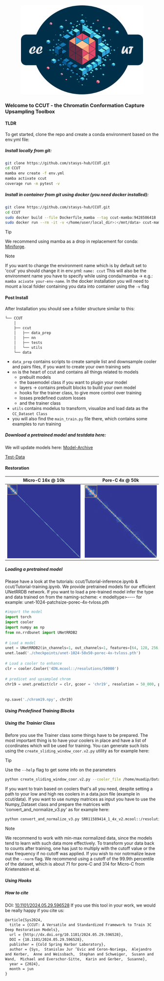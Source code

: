 <p align="center">
  <img src="./CCUT.png" alt="CCUT" width="400" style="display:inline-block;"/>
</p>


### Welcome to CCUT - the Chromatin Conformation Capture Upsampling Toolbox

#### TLDR
To get started, clone the repo and create a conda environment based on the env.yml file:
##### Install locally from git:

```bash
git clone https://github.com/stasys-hub/CCUT.git
cd CCUT 
mamba env create -f env.yml
mamba activate ccut
coverage run -m pytest -v
```

##### Install in container from git using docker (you need docker installed):

```bash
git clone https://github.com/stasys-hub/CCUT.git
cd CCUT 
sudo docker build --file Dockerfile_mamba --tag ccut-mamba:9428586418 .
sudo docker run --rm -it -v </home/user/local_dir>:</mnt/data> ccut-mamba:9428586418 /bin/bash
```

> [!TIP]
> We recommend using mamba as a drop in replacement for conda: [Miniforge](https://github.com/conda-forge/miniforge#mambaforge).

> [!NOTE]
> If you want to change the environment name which is by default set to 'ccut' you should change it in env.yml: `name: ccut`
> This will also be the environment name you have to specify while using conda/mamba -> e.g.: `mamba acivate your-env-name`.
> In the docker installation you will need to mount a local folder containing you data into container using the `-v` flag
#### Post Install
After Installation you should see a folder structure similar to this:
```.
└── CCUT
    │ 
    ├── ccut
    │   ├── data_prep
    │   ├── nn
    │   ├── tests
    │   └── utils
    └── data
```
- `data_prep` contains scripts to create sample list and downsample cooler and pairs files, if you want to create your own training sets 
- `nn` is the heart of ccut and contains all things related to models
    - prebuilt models
    - the basemodel class if you want to plugin your model
    - layers -> contains prebuilt blocks to build your own model
    - hooks for the trainer class, to give more control over training 
    - losses predefined custom losses
    - and the trainer class   
- `utils` contains modelus to transform, visualize and load data as the `CC_Dataset Class`
- you will also find the `main_train.py` file there, which contains some examples to run training 
##### Download a pretrained model and testdata here:
We will update models here: [Model-Archive](https://seafile.rlp.net/d/69f7c94f87d04757b2e4/)

[Test-Data](https://seafile.rlp.net/d/920559eb35d34b1c917b/)
#### Restoration

<div align="center">

| Micro-C 16x @ 10k | Pore-C 4x @ 50k |
| ----------------- | ---------------- |
| <img src="./sliding_kernel_microc.gif" title="Micro-C" alt="micro-c restore" width="400"> | <img src="./sliding_kernel_porec.gif" title="Pore-C" alt="pore-c restoration" width="400"> |

</div>

##### Loading a pretrained model
Please have a look at the tutorials: ccut/Tutorial-inference.ipynb & ccut/Tutorial-training.ipynb.
We provide pretrained models for our efficient UNetRRDB network. If you want to load a pre-trained model infer the type and data trained on from the naming-scheme:
< modeltype>-<params>-<cctype>-<fator>-<loss>
for example: unet-1024-patchsize-porec-4x-tvloss.pth
``` python
#import the model
import torch
import cooler
import numpy as np
from nn.rrdbunet import UNetRRDB2

# Load a model
unet = UNetRRDB2(in_channels=1, out_channels=1, features=[64, 128, 256, 512, 1024])
unet.load('./checkpoints/unet-1024-50x50-porec-4x-tvloss.pth')

# Load a cooler to enhance
clr = cooler.Cooler('4DN.mcool::/resolutions/50000')

# predicet and upsampled chrom
chr19 = unet.predict(clr = clr, gcoor = 'chr19', resolution = 50_000, patch_size = 50, percentile_cutoff = 73)


np.save('./chrom19.npy', chr19)

```

##### Using Predefined Training Blocks
##### Using the Trainier Class
Before you use the Trainer class some things have to be prepared. The most important thing is to have your coolers in place and have a list of ccordinates which will be used for training. You can generate such lists using the `create_sliding_window_coor.v2.py` utility as for example here:
> [!TIP]
> Use the `--help` flag to get some info on the parameters
```bash
python create_sliding_window_coor.v2.py --cooler_file /home/muadip/Data/Pairs/SRR11589414_1_v2.mcool::/resolutions/20000 --output_path chr19-22_40x40x20k --resolution 50000 --window_size 40 --chromosome chr19,chr20,chr21,chr22
```

If you want to train based on coolers that's all you need, despite setting a path to your low and high res coolers in a data.json file (example in ccut/data). If you want to use numpy matrices as input you have to use the Numpy_Dataset class and prepare the matrices with 'convert_and_normalize_v3.py' as for example here:
```bash
python convert_and_normalize_v3.py SRR11589414_1_4x_v2.mcool::/resolutions/50000 --prefix <filename_prefix> --output_path <your/outpudir/> --processes 9 --chromosomes 1-18  --cutoff 73 --norm
```
> [!NOTE]
> We recommend to work with min-max normalized data, since the models tend to learn with such data more effectively. To transform your data back to counts after training, one has just to multiply with the cutoff value or the max frequency if no cutoff was applied. If you wish to nor notrmalize leave out the `--norm` flag. We recommend using a cutoff of the 99.9th percentile of the dataset, which is about 71 for pore-C and 314 for Micro-C from Krietenstein et al.



##### Using Hooks


##### How to cite

DOI: [10.1101/2024.05.29.596528](https://doi.org/10.1101/2024.05.29.596528)
If you use this tool in your work, we would be really happy if you cite us:
```
@article{Sys2024,
  title = {CCUT: A Versatile and Standardized Framework to Train 3C Deep Restoration Models},
  url = {http://dx.doi.org/10.1101/2024.05.29.596528},
  DOI = {10.1101/2024.05.29.596528},
  publisher = {Cold Spring Harbor Laboratory},
  author = {Sys,  Stanislav Jur ’Evic and Ceron-Noriega,  Alejandro and Kerber,  Anne and Weissbach,  Stephan and Schweiger,  Susann and Wand,  Michael and Everschor-Sitte,  Karin and Gerber,  Susanne},
  year = {2024},
  month = jun 
}
```

